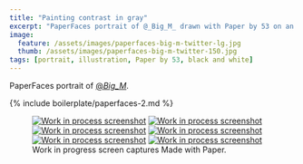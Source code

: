 ```yaml
---
title: "Painting contrast in gray"
excerpt: "PaperFaces portrait of @_Big_M_ drawn with Paper by 53 on an iPad."
image: 
  feature: /assets/images/paperfaces-big-m-twitter-lg.jpg
  thumb: /assets/images/paperfaces-big-m-twitter-150.jpg
tags: [portrait, illustration, Paper by 53, black and white]
---
```


PaperFaces portrait of [@_Big_M_](http://twitter.com/_Big_M_).

{% include boilerplate/paperfaces-2.md %}

<figure class="third">
	<a href="{{ site.url }}/assets/images/paperfaces-big-m-process-1-lg.jpg"><img src="{{ site.url }}/assets/images/paperfaces-big-m-process-1-600.jpg" alt="Work in process screenshot"></a>
	<a href="{{ site.url }}/assets/images/paperfaces-big-m-process-2-lg.jpg"><img src="{{ site.url }}/assets/images/paperfaces-big-m-process-2-600.jpg" alt="Work in process screenshot"></a>
	<a href="{{ site.url }}/assets/images/paperfaces-big-m-process-3-lg.jpg"><img src="{{ site.url }}/assets/images/paperfaces-big-m-process-3-600.jpg" alt="Work in process screenshot"></a>
	<a href="{{ site.url }}/assets/images/paperfaces-big-m-process-4-lg.jpg"><img src="{{ site.url }}/assets/images/paperfaces-big-m-process-4-600.jpg" alt="Work in process screenshot"></a>
	<a href="{{ site.url }}/assets/images/paperfaces-big-m-process-5-lg.jpg"><img src="{{ site.url }}/assets/images/paperfaces-big-m-process-5-600.jpg" alt="Work in process screenshot"></a>
	<a href="{{ site.url }}/assets/images/paperfaces-big-m-process-6-lg.jpg"><img src="{{ site.url }}/assets/images/paperfaces-big-m-process-6-600.jpg" alt="Work in process screenshot"></a>
	<figcaption>Work in progress screen captures Made with Paper.</figcaption>
</figure>